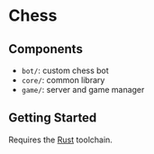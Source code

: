 # Chess

## Components

- `bot/`: custom chess bot
- `core/`: common library
- `game/`: server and game manager

## Getting Started

Requires the [Rust](https://www.rust-lang.org/) toolchain.
